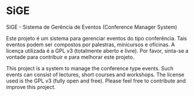 SiGE
====

SiGE - Sistema de Gerência de Eventos (Conference Manager System)

Este projeto é um sistema para gerenciar eventos do tipo conferência. Tais eventos podem ser compostos por palestras, minicursos e oficinas.
A licença utilizada é a GPL v3 (totalmente aberto e livre). Por favor, sinta-se a vontade para contribuir e para melhorar este projeto.

This project is a system to manage the conference type events. Such events can consist of lectures, short courses and workshops.
The license used is the GPL v3 (fully open and free). Please feel free to contribute and improve this project.
